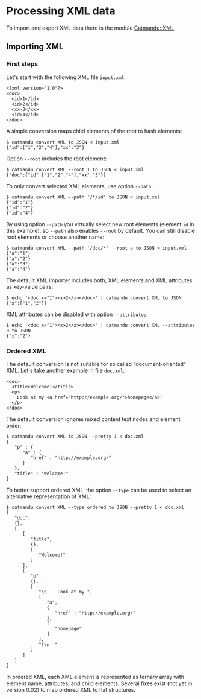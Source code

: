 # Processing XML data

To import and export XML data there is the module [Catmandu::XML](https://metacpan.org/module/Catmandu::XML).

## Importing XML

### First steps

Let's start with the following XML file `input.xml`:

```
<?xml version="1.0"?>
<doc>
  <id>1</id>
  <id>2</id>
  <xx>3</xx>
  <id>4</id>
</doc>
```

A simple conversion maps child elements of the root to hash elements:

```
$ catmandu convert XML to JSON < input.xml
{"id":["1","2","4"],"xx":"3"}
```

Option `--root` includes the root element:

```
$ catmandu convert XML --root 1 to JSON < input.xml
{"doc":{"id":["1","2","4"],"xx":"3"}}
```

To only convert selected XML elements, use option `--path`:

```
$ catmandu convert XML --path '/*/id' to JSON < input.xml
{"id":"1"}
{"id":"2"}
{"id":"4"}
```

By using option `--path` you virtually select new root elements (element `id` in this example), so `--path` also enables `--root` by default. You can still disable root elements or choose another name:

```
$ catmandu convert XML --path '/doc/*' --root a to JSON < input.xml
{"a":"1"}
{"a":"2"}
{"a":"3"}
{"a":"4"}
```

The default XML importer includes both, XML elements and XML attributes as key-value pairs:

```
$ echo '<doc x="1"><x>2</x></doc>' | catmandu convert XML to JSON
{"x":["1","2"]}
```

XML attributes can be disabled with option `--attributes`:

```
$ echo '<doc x="1"><x>2</x></doc>' | catmandu convert XML --attributes 0 to JSON
{"x":"2"}
```

### Ordered XML

The default conversion is not suitable for so called "document-oriented" XML. Let's take another example in file `doc.xml`:

```
<doc>
  <title>Welcome!</title>
  <p> 
    Look at my <a href="http://example.org/">homepage</a>!
  </p>
</doc>
```

The default conversion ignores mixed content text nodes and element order:

```
$ catmandu convert XML to JSON --pretty 1 < doc.xml
{
   "p" : {
      "a" : {
         "href" : "http://example.org/"
      }
   },
   "title" : "Welcome!"
}
```

To better support ordered XML, the option `--type` can be used to select an alternative representation of XML:

```
$ catmandu convert XML --type ordered to JSON --pretty 1 < doc.xml
[
   "doc",
   {},
   [
      [
         "title",
         {},
         [
            "Welcome!"
         ]
      ],
      [
         "p",
         {},
         [
            "\n    Look at my ",
            [
               "a",
               {
                  "href" : "http://example.org/"
               },
               [
                  "homepage"
               ]
            ],
            "!\n  "
         ]
      ]
   ]
]
```

In ordered XML, each XML element is represented as ternary array with element name, attributes, and child elements. Several fixes exist (not yet in version 0.02) to map ordered XML to flat structures.